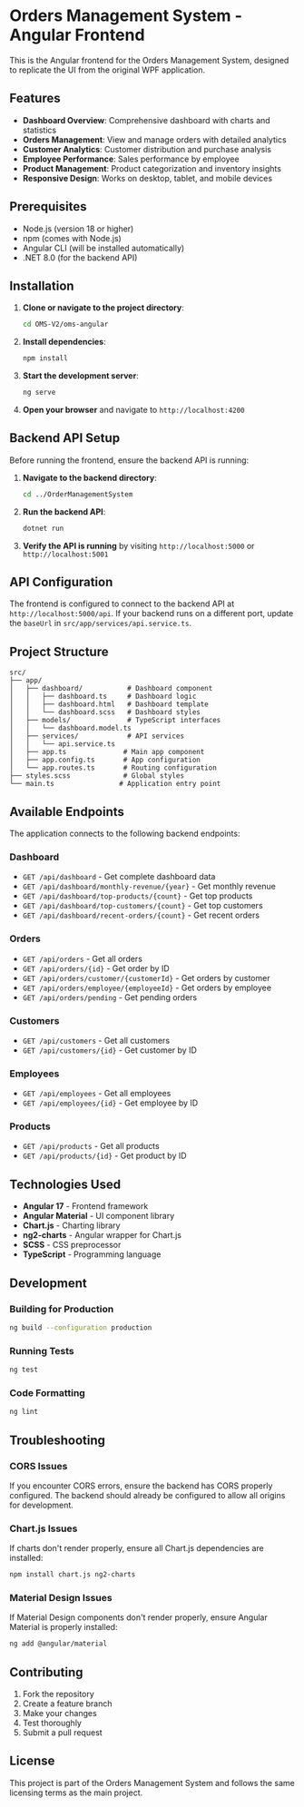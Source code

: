 # Orders Management System - Angular Frontend

This is the Angular frontend for the Orders Management System, designed to replicate the UI from the original WPF application.

## Features

- **Dashboard Overview**: Comprehensive dashboard with charts and statistics
- **Orders Management**: View and manage orders with detailed analytics
- **Customer Analytics**: Customer distribution and purchase analysis
- **Employee Performance**: Sales performance by employee
- **Product Management**: Product categorization and inventory insights
- **Responsive Design**: Works on desktop, tablet, and mobile devices

## Prerequisites

- Node.js (version 18 or higher)
- npm (comes with Node.js)
- Angular CLI (will be installed automatically)
- .NET 8.0 (for the backend API)

## Installation

1. **Clone or navigate to the project directory**:
   ```bash
   cd OMS-V2/oms-angular
   ```

2. **Install dependencies**:
   ```bash
   npm install
   ```

3. **Start the development server**:
   ```bash
   ng serve
   ```

4. **Open your browser** and navigate to `http://localhost:4200`

## Backend API Setup

Before running the frontend, ensure the backend API is running:

1. **Navigate to the backend directory**:
   ```bash
   cd ../OrderManagementSystem
   ```

2. **Run the backend API**:
   ```bash
   dotnet run
   ```

3. **Verify the API is running** by visiting `http://localhost:5000` or `http://localhost:5001`

## API Configuration

The frontend is configured to connect to the backend API at `http://localhost:5000/api`. If your backend runs on a different port, update the `baseUrl` in `src/app/services/api.service.ts`.

## Project Structure

```
src/
├── app/
│   ├── dashboard/           # Dashboard component
│   │   ├── dashboard.ts     # Dashboard logic
│   │   ├── dashboard.html   # Dashboard template
│   │   └── dashboard.scss   # Dashboard styles
│   ├── models/              # TypeScript interfaces
│   │   └── dashboard.model.ts
│   ├── services/            # API services
│   │   └── api.service.ts
│   ├── app.ts              # Main app component
│   ├── app.config.ts       # App configuration
│   └── app.routes.ts       # Routing configuration
├── styles.scss             # Global styles
└── main.ts                # Application entry point
```

## Available Endpoints

The application connects to the following backend endpoints:

### Dashboard
- `GET /api/dashboard` - Get complete dashboard data
- `GET /api/dashboard/monthly-revenue/{year}` - Get monthly revenue
- `GET /api/dashboard/top-products/{count}` - Get top products
- `GET /api/dashboard/top-customers/{count}` - Get top customers
- `GET /api/dashboard/recent-orders/{count}` - Get recent orders

### Orders
- `GET /api/orders` - Get all orders
- `GET /api/orders/{id}` - Get order by ID
- `GET /api/orders/customer/{customerId}` - Get orders by customer
- `GET /api/orders/employee/{employeeId}` - Get orders by employee
- `GET /api/orders/pending` - Get pending orders

### Customers
- `GET /api/customers` - Get all customers
- `GET /api/customers/{id}` - Get customer by ID

### Employees
- `GET /api/employees` - Get all employees
- `GET /api/employees/{id}` - Get employee by ID

### Products
- `GET /api/products` - Get all products
- `GET /api/products/{id}` - Get product by ID

## Technologies Used

- **Angular 17** - Frontend framework
- **Angular Material** - UI component library
- **Chart.js** - Charting library
- **ng2-charts** - Angular wrapper for Chart.js
- **SCSS** - CSS preprocessor
- **TypeScript** - Programming language

## Development

### Building for Production

```bash
ng build --configuration production
```

### Running Tests

```bash
ng test
```

### Code Formatting

```bash
ng lint
```

## Troubleshooting

### CORS Issues
If you encounter CORS errors, ensure the backend has CORS properly configured. The backend should already be configured to allow all origins for development.

### Chart.js Issues
If charts don't render properly, ensure all Chart.js dependencies are installed:
```bash
npm install chart.js ng2-charts
```

### Material Design Issues
If Material Design components don't render properly, ensure Angular Material is properly installed:
```bash
ng add @angular/material
```

## Contributing

1. Fork the repository
2. Create a feature branch
3. Make your changes
4. Test thoroughly
5. Submit a pull request

## License

This project is part of the Orders Management System and follows the same licensing terms as the main project.
